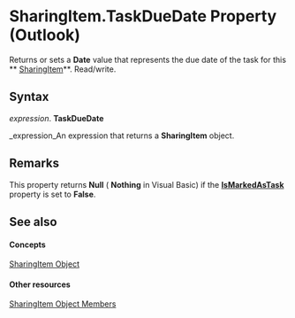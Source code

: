 
# SharingItem.TaskDueDate Property (Outlook)

Returns or sets a  **Date** value that represents the due date of the task for this ** [SharingItem](63dd3451-44f3-7cc4-c6e2-7dad5835a7d2.md)**. Read/write.


## Syntax

 _expression_. **TaskDueDate**

 _expression_An expression that returns a  **SharingItem** object.


## Remarks

This property returns  **Null** ( **Nothing** in Visual Basic) if the **[IsMarkedAsTask](d71f55d2-d613-d922-dead-14d3b6916a2e.md)** property is set to **False**.


## See also


#### Concepts


 [SharingItem Object](63dd3451-44f3-7cc4-c6e2-7dad5835a7d2.md)
#### Other resources


 [SharingItem Object Members](719ad60e-2242-2c54-778f-006b61690389.md)

